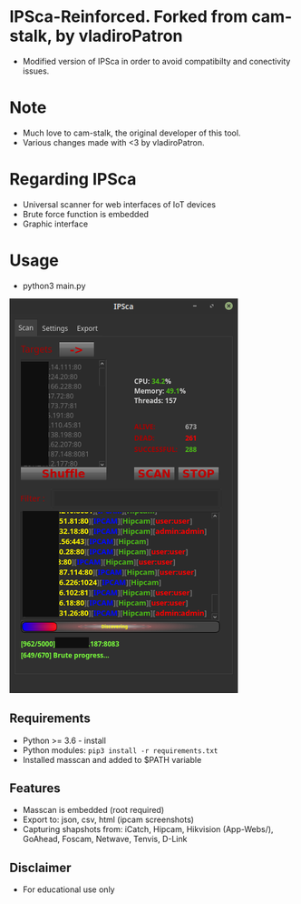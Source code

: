 # IPSca-Reinforced. Forked from cam-stalk, by vladiroPatron
- Modified version of IPSca in order to avoid compatibilty and conectivity issues.

# Note
- Much love to cam-stalk, the original developer of this tool.
- Various changes made with <3 by vladiroPatron.

# Regarding IPSca

- Universal scanner for web interfaces of IoT devices
- Brute force function is embedded
- Graphic interface

# Usage

- python3 main.py

![IPSCA](dict/example.png)

## Requirements
- Python >= 3.6 - install
- Python modules: `pip3 install -r requirements.txt`
- Installed masscan and added to $PATH variable

## Features
- Masscan is embedded (root required)
- Export to: json, csv, html (ipcam screenshots)
- Capturing shapshots from: iCatch, Hipcam, Hikvision (App-Webs/), GoAhead, Foscam, Netwave, Tenvis, D-Link

## Disclaimer
- For educational use only
